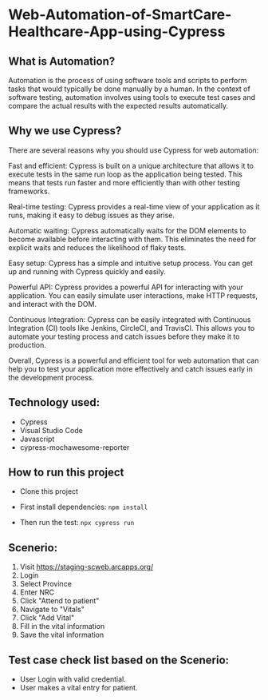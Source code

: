 # Web-Automation-of-SmartCare-Healthcare-App-using-Cypress

## What is Automation?

Automation is the process of using software tools and scripts to perform tasks that would typically be done manually by a human. In the context of software testing, automation involves using tools to execute test cases and compare the actual results with the expected results automatically.

## Why we use Cypress?

There are several reasons why you should use Cypress for web automation:

Fast and efficient: Cypress is built on a unique architecture that allows it to execute tests in the same run loop as the application being tested. This means that tests run faster and more efficiently than with other testing frameworks.

Real-time testing: Cypress provides a real-time view of your application as it runs, making it easy to debug issues as they arise.

Automatic waiting: Cypress automatically waits for the DOM elements to become available before interacting with them. This eliminates the need for explicit waits and reduces the likelihood of flaky tests.

Easy setup: Cypress has a simple and intuitive setup process. You can get up and running with Cypress quickly and easily.

Powerful API: Cypress provides a powerful API for interacting with your application. You can easily simulate user interactions, make HTTP requests, and interact with the DOM.

Continuous Integration: Cypress can be easily integrated with Continuous Integration (CI) tools like Jenkins, CircleCI, and TravisCI. This allows you to automate your testing process and catch issues before they make it to production.

Overall, Cypress is a powerful and efficient tool for web automation that can help you to test your application more effectively and catch issues early in the development process.

## Technology used:
- Cypress
- Visual Studio Code
- Javascript
- cypress-mochawesome-reporter

## How to run this project

- Clone this project
- First install dependencies:
 ```npm install```
 
- Then run the test:
 ```npx cypress run```

## Scenerio:

1. Visit https://staging-scweb.arcapps.org/
2. Login
3. Select Province
4. Enter NRC
5. Click "Attend to patient"
6. Navigate to "Vitals"
7. Click "Add Vital"
8. Fill in the vital information
7. Save the vital information

## Test case check list based on the Scenerio:

- User Login with valid credential.
- User makes a vital entry for patient.

<!-- ## Mocha Awesome Report:

![Screenshot (19)](https://github.com/zafir100100/Web-Automation-with-Cypress/blob/master/cypress/screenshots/MochawesomeReport.PNG)

## Automation Output Video:

https://user-images.githubusercontent.com/55599023/227712331-3a731901-3e67-4da4-97ed-0d6d53e02b49.mp4 -->


